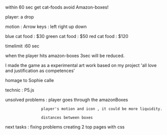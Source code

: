 
within 60 sec get cat-foods avoid Amazon-boxes!

player: a drop

motion :  Arrow keys : left right up down 


blue cat food : $30
green cat food : $50
red cat food : $120

timelimit :60 sec

when the player hits amazon-boxes 3sec will be reduced.



 I made the game as a experimental art work based on my project 'all love and justification as competences'

homage to Sophie calle

technic : P5.js



unsolved problems : player goes through the amazonBoxes 
                   
                    player's motion and icon , it could be more liquidity.
                    
                    distances between boxes
                    
                    
next tasks :  fixing problems
              creating 2 top pages with css 

        
              




